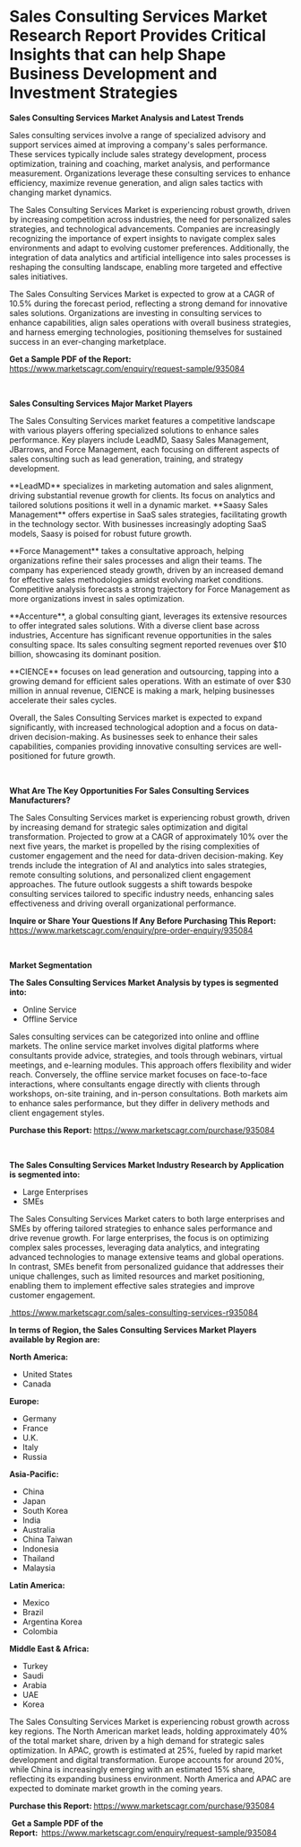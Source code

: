 <p><h1>Sales Consulting Services Market Research Report Provides Critical Insights that can help Shape Business Development and Investment Strategies</h1></p><p><strong>Sales Consulting Services Market Analysis and Latest Trends</strong></p>
<p><p>Sales consulting services involve a range of specialized advisory and support services aimed at improving a company's sales performance. These services typically include sales strategy development, process optimization, training and coaching, market analysis, and performance measurement. Organizations leverage these consulting services to enhance efficiency, maximize revenue generation, and align sales tactics with changing market dynamics.</p><p>The Sales Consulting Services Market is experiencing robust growth, driven by increasing competition across industries, the need for personalized sales strategies, and technological advancements. Companies are increasingly recognizing the importance of expert insights to navigate complex sales environments and adapt to evolving customer preferences. Additionally, the integration of data analytics and artificial intelligence into sales processes is reshaping the consulting landscape, enabling more targeted and effective sales initiatives.</p><p>The Sales Consulting Services Market is expected to grow at a CAGR of 10.5% during the forecast period, reflecting a strong demand for innovative sales solutions. Organizations are investing in consulting services to enhance capabilities, align sales operations with overall business strategies, and harness emerging technologies, positioning themselves for sustained success in an ever-changing marketplace.</p></p>
<p><strong>Get a Sample PDF of the Report:&nbsp;</strong> <a href="https://www.marketscagr.com/enquiry/request-sample/935084?utm_campaign=1868&utm_medium=2&utm_source=Github&utm_content=ia&utm_term=18042025&utm_id=sales-consulting-services">https://www.marketscagr.com/enquiry/request-sample/935084</a></p>
<p>&nbsp;</p>
<p><strong>Sales Consulting Services Major Market Players</strong></p>
<p><p>The Sales Consulting Services market features a competitive landscape with various players offering specialized solutions to enhance sales performance. Key players include LeadMD, Saasy Sales Management, JBarrows, and Force Management, each focusing on different aspects of sales consulting such as lead generation, training, and strategy development.</p><p>**LeadMD** specializes in marketing automation and sales alignment, driving substantial revenue growth for clients. Its focus on analytics and tailored solutions positions it well in a dynamic market. **Saasy Sales Management** offers expertise in SaaS sales strategies, facilitating growth in the technology sector. With businesses increasingly adopting SaaS models, Saasy is poised for robust future growth.</p><p>**Force Management** takes a consultative approach, helping organizations refine their sales processes and align their teams. The company has experienced steady growth, driven by an increased demand for effective sales methodologies amidst evolving market conditions. Competitive analysis forecasts a strong trajectory for Force Management as more organizations invest in sales optimization.</p><p>**Accenture**, a global consulting giant, leverages its extensive resources to offer integrated sales solutions. With a diverse client base across industries, Accenture has significant revenue opportunities in the sales consulting space. Its sales consulting segment reported revenues over $10 billion, showcasing its dominant position.</p><p>**CIENCE** focuses on lead generation and outsourcing, tapping into a growing demand for efficient sales operations. With an estimate of over $30 million in annual revenue, CIENCE is making a mark, helping businesses accelerate their sales cycles.</p><p>Overall, the Sales Consulting Services market is expected to expand significantly, with increased technological adoption and a focus on data-driven decision-making. As businesses seek to enhance their sales capabilities, companies providing innovative consulting services are well-positioned for future growth.</p></p>
<p>&nbsp;</p>
<p><strong>What Are The Key Opportunities For Sales Consulting Services Manufacturers?</strong></p>
<p><p>The Sales Consulting Services market is experiencing robust growth, driven by increasing demand for strategic sales optimization and digital transformation. Projected to grow at a CAGR of approximately 10% over the next five years, the market is propelled by the rising complexities of customer engagement and the need for data-driven decision-making. Key trends include the integration of AI and analytics into sales strategies, remote consulting solutions, and personalized client engagement approaches. The future outlook suggests a shift towards bespoke consulting services tailored to specific industry needs, enhancing sales effectiveness and driving overall organizational performance.</p></p>
<p><strong>Inquire or Share Your Questions If Any Before Purchasing This Report:</strong> <a href="https://www.marketscagr.com/enquiry/pre-order-enquiry/935084?utm_campaign=1868&utm_medium=2&utm_source=Github&utm_content=ia&utm_term=18042025&utm_id=sales-consulting-services">https://www.marketscagr.com/enquiry/pre-order-enquiry/935084</a></p>
<p>&nbsp;</p>
<p><strong>Market Segmentation</strong></p>
<p><strong>The Sales Consulting Services Market Analysis by types is segmented into:</strong></p>
<p><ul><li>Online Service</li><li>Offline Service</li></ul></p>
<p><p>Sales consulting services can be categorized into online and offline markets. The online service market involves digital platforms where consultants provide advice, strategies, and tools through webinars, virtual meetings, and e-learning modules. This approach offers flexibility and wider reach. Conversely, the offline service market focuses on face-to-face interactions, where consultants engage directly with clients through workshops, on-site training, and in-person consultations. Both markets aim to enhance sales performance, but they differ in delivery methods and client engagement styles.</p></p>
<p><strong>Purchase this Report:&nbsp;</strong><a href="https://www.marketscagr.com/purchase/935084?utm_campaign=1868&utm_medium=2&utm_source=Github&utm_content=ia&utm_term=18042025&utm_id=sales-consulting-services">https://www.marketscagr.com/purchase/935084</a></p>
<p>&nbsp;</p>
<p><strong>The Sales Consulting Services Market Industry Research by Application is segmented into:</strong></p>
<p><ul><li>Large Enterprises</li><li>SMEs</li></ul></p>
<p><p>The Sales Consulting Services Market caters to both large enterprises and SMEs by offering tailored strategies to enhance sales performance and drive revenue growth. For large enterprises, the focus is on optimizing complex sales processes, leveraging data analytics, and integrating advanced technologies to manage extensive teams and global operations. In contrast, SMEs benefit from personalized guidance that addresses their unique challenges, such as limited resources and market positioning, enabling them to implement effective sales strategies and improve customer engagement.</p></p>
<p><a href="https://www.marketscagr.com/sales-consulting-services-r935084?utm_campaign=1868&utm_medium=2&utm_source=Github&utm_content=ia&utm_term=18042025&utm_id=sales-consulting-services">&nbsp;https://www.marketscagr.com/sales-consulting-services-r935084</a></p>
<p><strong>In terms of Region, the Sales Consulting Services Market Players available by Region are:</strong></p>
<p>
    <p> <strong> North America: </strong>
        <ul>
            <li>United States</li>
            <li>Canada</li>
        </ul>
        </p> 
    <p> <strong> Europe: </strong>
        <ul>
            <li>Germany</li>
            <li>France</li>
            <li>U.K.</li>
            <li>Italy</li>
            <li>Russia</li>
        </ul>
        </p> 
    <p> <strong> Asia-Pacific: </strong>
        <ul>
            <li>China</li>
            <li>Japan</li>
            <li>South Korea</li>
            <li>India</li>
            <li>Australia</li>
            <li>China Taiwan</li>
            <li>Indonesia</li>
            <li>Thailand</li>
            <li>Malaysia</li>
        </ul>
        </p> 
    <p> <strong> Latin America: </strong>
        <ul>
            <li>Mexico</li>
            <li>Brazil</li>
            <li>Argentina Korea</li>
            <li>Colombia</li>
        </ul>
        </p> 
    <p> <strong> Middle East & Africa: </strong>
        <ul>
            <li>Turkey</li>
            <li>Saudi</li>
            <li>Arabia</li>
            <li>UAE</li>
            <li>Korea</li>
        </ul>
    </p>
    </p>
<p><p>The Sales Consulting Services Market is experiencing robust growth across key regions. The North American market leads, holding approximately 40% of the total market share, driven by a high demand for strategic sales optimization. In APAC, growth is estimated at 25%, fueled by rapid market development and digital transformation. Europe accounts for around 20%, while China is increasingly emerging with an estimated 15% share, reflecting its expanding business environment. North America and APAC are expected to dominate market growth in the coming years.</p></p>
<p><strong>Purchase this Report: </strong><a href="https://www.marketscagr.com/purchase/935084?utm_campaign=1868&utm_medium=2&utm_source=Github&utm_content=ia&utm_term=18042025&utm_id=sales-consulting-services">https://www.marketscagr.com/purchase/935084</a></p>
<p>&nbsp;<strong>Get a Sample PDF of the Report:&nbsp;&nbsp;</strong><a href="https://www.marketscagr.com/enquiry/request-sample/935084?utm_campaign=1868&utm_medium=2&utm_source=Github&utm_content=ia&utm_term=18042025&utm_id=sales-consulting-services">https://www.marketscagr.com/enquiry/request-sample/935084</a></p>
<p><strong></strong></p>
<p><p></p><p></p><p></p></p>